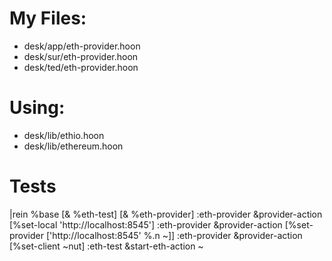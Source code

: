 # My Files:
- desk/app/eth-provider.hoon
- desk/sur/eth-provider.hoon
- desk/ted/eth-provider.hoon


# Using:
- desk/lib/ethio.hoon
- desk/lib/ethereum.hoon

# Tests
|rein %base [& %eth-test] [& %eth-provider]
:eth-provider &provider-action [%set-local 'http://localhost:8545']
:eth-provider &provider-action [%set-provider ['http://localhost:8545' %.n ~]]
:eth-provider &provider-action [%set-client ~nut]
:eth-test &start-eth-action ~
